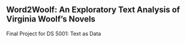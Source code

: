## Word2Woolf: An Exploratory Text Analysis of Virginia Woolf’s Novels
Final Project for DS 5001: Text as Data
